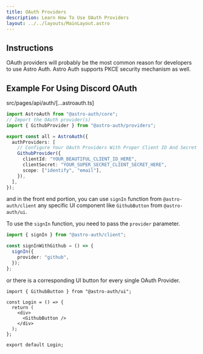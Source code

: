 ```yaml
---
title: OAuth Providers
description: Learn How To Use OAuth Providers
layout: ../../layouts/MainLayout.astro
---
```


## Instructions

OAuth providers will probably be the most common reason for developers to use Astro Auth. Astro Auth supports PKCE security mechanism as well.

## Example For Using Discord OAuth

src/pages/api/auth/[...astroauth.ts]

```ts
import AstroAuth from "@astro-auth/core";
// Import the OAuth provider(s)
import { GithubProvider } from "@astro-auth/providers";

export const all = AstroAuth({
  authProviders: [
    // Configure Your OAuth Providers With Proper Client ID And Secret and optionally the scopes you want to access
    GithubProvider({
      clientId: "YOUR_BEAUTIFUL_CLIENT_ID_HERE",
      clientSecret: "YOUR_SUPER_SECRET_CLIENT_SECRET_HERE",
      scope: ["identify", "email"],
    }),
  ],
});
```

and in the front end portion, you can use `signIn` function from `@astro-auth/client` any specific UI component like `GithubButton` from `@astro-auth/ui`.

To use the `signIn` function, you need to pass the `provider` parameter.

```ts
import { signIn } from "@astro-auth/client";

const signInWithGithub = () => {
  signIn({
    provider: "github",
  });
};
```

or there is a corresponding UI button for every single OAuth Provider.

```tsx
import { GithubButton } from "@astro-auth/ui";

const Login = () => {
  return (
    <div>
      <GithubButton />
    </div>
  );
};

export default Login;
```
